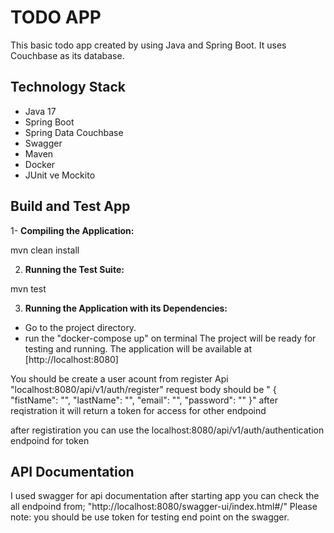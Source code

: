 # TODO APP
This basic todo app created by using Java and Spring Boot. It uses Couchbase as its database.

## Technology Stack
- Java 17
- Spring Boot
- Spring Data Couchbase
- Swagger
- Maven
- Docker
- JUnit ve Mockito

## Build and Test App

1- **Compiling the Application:**
  
  mvn clean install

2. **Running the Test Suite:**
   
  mvn test

3. **Running the Application with its Dependencies:**
  * Go to the project directory.
  * run the "docker-compose up" on terminal
  The project will be ready for testing and running.
  The application will be available at [http://localhost:8080]

  You should be create a user acount from register Api "localhost:8080/api/v1/auth/register"
   request body should be 
  " {
    "fistName": "",
    "lastName": "",
    "email": "",
    "password": ""
   }"
   after reqistration it will return a token for access for other endpoind 

   after registiration you can use the localhost:8080/api/v1/auth/authentication endpoind for token 

  ## API Documentation
  I used swagger for api documentation after starting app you can check the all endpoind from;
   "http://localhost:8080/swagger-ui/index.html#/"
  Please note: you should be use token for testing end point on the swagger. 
     
